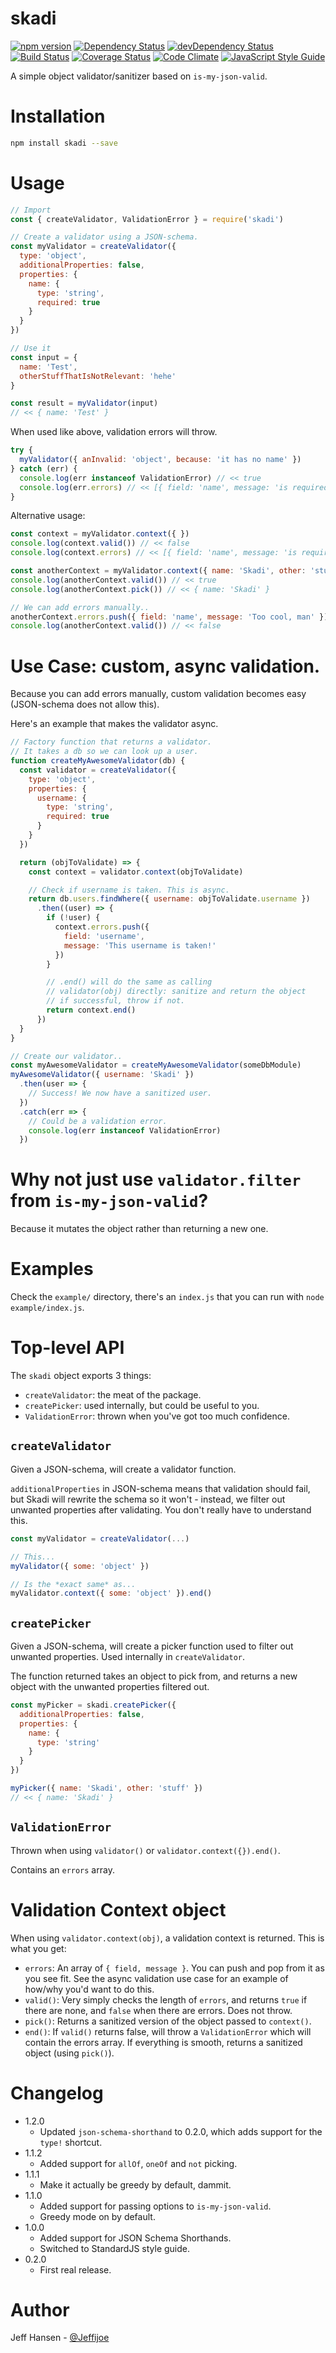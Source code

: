 # skadi

[![npm version](https://badge.fury.io/js/skadi.svg)](https://badge.fury.io/js/skadi)
[![Dependency Status](https://david-dm.org/jeffijoe/skadi.svg)](https://david-dm.org/jeffijoe/skadi)
[![devDependency Status](https://david-dm.org/jeffijoe/skadi/dev-status.svg)](https://david-dm.org/jeffijoe/skadi#info=devDependencies)
[![Build Status](https://travis-ci.org/jeffijoe/skadi.svg?branch=master)](https://travis-ci.org/jeffijoe/skadi)
[![Coverage Status](https://coveralls.io/repos/github/jeffijoe/skadi/badge.svg?branch=master)](https://coveralls.io/github/jeffijoe/skadi?branch=master)
[![Code Climate](https://codeclimate.com/github/jeffijoe/skadi/badges/gpa.svg)](https://codeclimate.com/github/jeffijoe/skadi)
[![JavaScript Style Guide](https://img.shields.io/badge/code%20style-standard-brightgreen.svg)](http://standardjs.com/)

A simple object validator/sanitizer based on `is-my-json-valid`.

# Installation

```bash
npm install skadi --save
```

# Usage

```javascript
// Import
const { createValidator, ValidationError } = require('skadi')

// Create a validator using a JSON-schema.
const myValidator = createValidator({
  type: 'object',
  additionalProperties: false,
  properties: {
    name: {
      type: 'string',
      required: true
    }
  }
})

// Use it
const input = {
  name: 'Test',
  otherStuffThatIsNotRelevant: 'hehe'
}

const result = myValidator(input)
// << { name: 'Test' }
```

When used like above, validation errors will throw.

```javascript
try {
  myValidator({ anInvalid: 'object', because: 'it has no name' })
} catch (err) {
  console.log(err instanceof ValidationError) // << true
  console.log(err.errors) // << [{ field: 'name', message: 'is required' }]
}

```

Alternative usage:

```javascript
const context = myValidator.context({ })
console.log(context.valid()) // << false
console.log(context.errors) // << [{ field: 'name', message: 'is required' }]

const anotherContext = myValidator.context({ name: 'Skadi', other: 'stuff' })
console.log(anotherContext.valid()) // << true
console.log(anotherContext.pick()) // << { name: 'Skadi' }

// We can add errors manually..
anotherContext.errors.push({ field: 'name', message: 'Too cool, man' })
console.log(anotherContext.valid()) // << false
```

# Use Case: custom, async validation.

Because you can add errors manually, custom validation becomes easy (JSON-schema does not allow this).

Here's an example that makes the validator async.

```javascript
// Factory function that returns a validator.
// It takes a db so we can look up a user.
function createMyAwesomeValidator(db) {
  const validator = createValidator({
    type: 'object',
    properties: {
      username: {
        type: 'string',
        required: true
      }
    }
  })

  return (objToValidate) => {
    const context = validator.context(objToValidate)

    // Check if username is taken. This is async.
    return db.users.findWhere({ username: objToValidate.username })
      .then((user) => {
        if (!user) {
          context.errors.push({
            field: 'username',
            message: 'This username is taken!'
          })
        }

        // .end() will do the same as calling
        // validator(obj) directly: sanitize and return the object
        // if successful, throw if not.
        return context.end()
      })
  }
}

// Create our validator..
const myAwesomeValidator = createMyAwesomeValidator(someDbModule)
myAwesomeValidator({ username: 'Skadi' })
  .then(user => {
    // Success! We now have a sanitized user.
  })
  .catch(err => {
    // Could be a validation error.
    console.log(err instanceof ValidationError)
  })
```

# Why not just use `validator.filter` from `is-my-json-valid`?

Because it mutates the object rather than returning a new one.

# Examples

Check the `example/` directory, there's an `index.js` that you can run with `node example/index.js`.

# Top-level API

The `skadi` object exports 3 things:

* `createValidator`: the meat of the package.
* `createPicker`: used internally, but could be useful to you.
* `ValidationError`: thrown when you've got too much confidence.

## `createValidator`

Given a JSON-schema, will create a validator function.

`additionalProperties` in JSON-schema means that validation should fail, but Skadi will rewrite the schema so it won't - instead, we filter out unwanted properties after validating. You don't really have to understand this.

```javascript
const myValidator = createValidator(...)

// This...
myValidator({ some: 'object' })

// Is the *exact same* as...
myValidator.context({ some: 'object' }).end()
```

## `createPicker`

Given a JSON-schema, will create a picker function used to filter out
unwanted properties. Used internally in `createValidator`.

The function returned takes an object to pick from, and returns a new object
with the unwanted properties filtered out.

```javascript
const myPicker = skadi.createPicker({
  additionalProperties: false,
  properties: {
    name: {
      type: 'string'
    }
  }
})

myPicker({ name: 'Skadi', other: 'stuff' })
// << { name: 'Skadi' }
```

## `ValidationError`

Thrown when using `validator()` or `validator.context({}).end()`.

Contains an `errors` array.

# Validation Context object

When using `validator.context(obj)`, a validation context is returned. This is what you get:

* `errors`: An array of `{ field, message }`. You can push and pop from it as you see fit. See the async validation use case for an example of how/why you'd want to do this.
* `valid()`: Very simply checks the length of `errors`, and returns `true` if there are none, and `false` when there are errors. Does not throw.
* `pick()`: Returns a sanitized version of the object passed to `context()`.
* `end()`: If `valid()` returns false, will throw a `ValidationError` which will contain the errors array. If everything is smooth, returns a sanitized object (using `pick()`).

# Changelog

* 1.2.0
  - Updated `json-schema-shorthand` to 0.2.0, which adds support for the `type!` shortcut.
* 1.1.2
  - Added support for `allOf`, `oneOf` and `not` picking.
* 1.1.1
  - Make it actually be greedy by default, dammit.
* 1.1.0
  - Added support for passing options to `is-my-json-valid`.
  - Greedy mode on by default.
* 1.0.0
  - Added support for JSON Schema Shorthands.
  - Switched to StandardJS style guide.
* 0.2.0
  - First real release.

# Author

Jeff Hansen - [@Jeffijoe](https://twitter.com/Jeffijoe)
